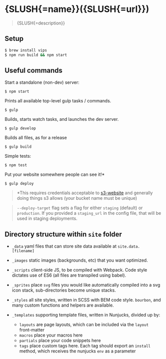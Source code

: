 # {SLUSH{=name}}({SLUSH{=url}})

> {SLUSH{=description}}

## Setup

```sh
$ brew install vips
$ npm run build && npm start
```

## Useful commands

Start a standalone (non-dev) server:

```shell
$ npm start
```

Prints all available top-level gulp tasks / commands.

```shell
$ gulp
```

Builds, starts watch tasks, and launches the dev server.

```shell
$ gulp develop
```

Builds all files, as for a release

```shell
$ gulp build
```

Simple tests:

```shell
$ npm test
```

Put your website somewhere people can see it!*

```shell
$ gulp deploy
```

> *This requires credentials acceptable to [s3-website](https://github.com/klaemo/s3-website)
  and generally doing things s3 allows (your bucket name must be unique)

> `--deploy-target` flag sets a flag for either `staging` (default) or `production`.
If you provided a `staging_url` in the config file, that will be used in staging
deployments.

## Directory structure within `site` folder

* `_data` yaml files that can store site data available at `site.data.[filename]`

* `_images` static images (backgrounds, etc) that you want optimized.

* `_scripts` client-side JS, to be compiled with Webpack. Code style dictates
  use of ES6 (all files are transpiled using babel).

* `_sprites` place `svg` files you would like automatically compiled into a svg icon
  stack, sub-directories become unique stacks.

* `_styles` all site styles, written in SCSS with BEM code style.
  `bourbon`, and many custom functions and  helpers are available.

* `_templates` supporting template files, written in Nunjucks, divided up by:

  - `layouts` are page layouts, which can be included via the `layout` front-matter
  - `macros` place your macros here
  - `partials` place your code snippets here
  - `tags` place custom tags here. Each tag should export an `install` method, which receives
    the nunjucks `env` as a parameter

